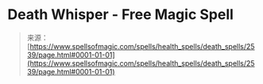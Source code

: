 <!--yml
category: 未分类
date: 2024-06-12 18:36:14
-->

# Death Whisper - Free Magic Spell

> 来源：[https://www.spellsofmagic.com/spells/health_spells/death_spells/2539/page.html#0001-01-01](https://www.spellsofmagic.com/spells/health_spells/death_spells/2539/page.html#0001-01-01)